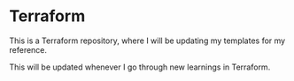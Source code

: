 # Terraform
This is a Terraform repository, where I will be updating my templates for my reference.


This will be updated whenever I go through new learnings in Terraform.
